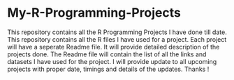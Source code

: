 # My-R-Programming-Projects
This repository contains all the R Programming Projects I have done till date. 
This repository contains all the R files I have used for a project. 
Each project will have a seperate Readme file. It will provide detailed description of the projects done. 
The Readme file will contain the list of all the links and datasets I have used for the project. 
I will provide update to all upcoming projects with proper date, timings and details of the updates. 
Thanks !
